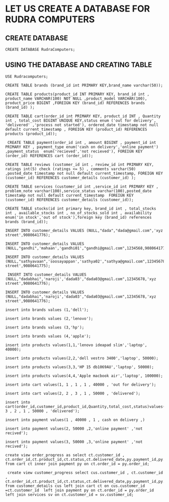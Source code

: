 # LET US CREATE A DATABASE FOR RUDRA COMPUTERS

## CREATE DATABASE
``` mysql
CREATE DATABASE RudraComputers;
```
## USING THE DATABASE AND CREATING TABLE
``` mysql
USE Rudracomputers;
 ```

  ``` mysql
CREATE TABLE brands (brand_id int PRIMARY KEY,brand_name varchar(50));
 ``` 

  ``` mysql
CREATE TABLE products(product_id INT PRIMARY KEY, brand_id int , product_name VARCHAR(100) NOT NULL ,product_model VARCHAR(100), product_price BIGINT ,FOREIGN KEY (brand_id) REFERENCES brands (brand_id) );
  ``` 

  ``` mysql
 CREATE TABLE cart(order_id int PRIMARY KEY, product_id INT , Quantity int , total_cost BIGINT UNIQUE KEY,status enum ('out for delivery', 'delivered' ,'process not started'), ordered_date timestamp not null default current_timestamp , FOREIGN KEY (product_id) REFERENCES products (product_id));
``` 

``` mysql
 CREATE TABLE payment(order_id int , amount BIGINT , payment_id int PRIMARY KEY , payment_type enum('cash on delivery','online payment') ,payment_status  enum('recieved','not recieved'), FOREIGN KEY (order_id) REFERENCES cart (order_id));
``` 

  ``` mysql
  CREATE TABLE reviews (customer_id int , review_id int PRIMARY KEY, ratings int(5) check (ratings <= 5) , comments varchar(50) ,posted_date timestamp not null default current_timestamp, FOREIGN KEY (customer_id) REFERENCES customer_details (customer_id) );
``` 

  ``` mysql
 CREATE TABLE services (customer_id int ,service_id int PRIMARY KEY , problem_note varchar(100),service_status varchar(100),posted_date timestamp not null default current_timestamp  FOREIGN KEY (customer_id) REFERENCES customer_details (customer_id));
 ``` 

 ``` mysql 
 CREATE TABLE stocks(id int primary key, brand_id int , total_stocks int , available_stocks int , no_of_stocks_sold int , availability enum('in stock','out of stock'),foreign key (brand_id) references brands (brand_id));   
   ```   

 ``` mysql
 INSERT INTO customer_details VALUES (NULL,"dada","dada@gmail.com",'xyz street',9080641776);
  ```
 ``` mysql
 INSERT INTO customer_details VALUES (NULL,"gandhi",'mahaan','gandhi01',"gandhi@gmail.com",1234568,9080641774);
  ```
   ``` mysql
 INSERT INTO customer_details VALUES (NULL,"sathyavaan",'soosayappan','sathya02',"sathya@gmail.com",12345678,'xyz street',9080641775);
  ```
 ``` mysql
  INSERT INTO customer_details VALUES (NULL,"dadabhai",'naroji','dada03',"dada03@gmail.com",12345678,'xyz street',9080641776);
  ```
 ``` mysql
 INSERT INTO customer_details VALUES (NULL,"dadabhai",'naroji','dada03',"dada03@gmail.com",12345678,'xyz street',9080641776);
  ```

 ``` mysql
insert into brands values (1,'dell');
 ``` 

 ``` mysql
 insert into brands values (2,'lenovo');
  ```
 ``` mysql
 insert into brands values (3,'hp');
  ```
 ``` mysql
 insert into brands values (4,'apple');
 ```
 ``` mysql
insert into products values(1,1,'lenovo ideapad slim','laptop', 40000);
 ``` 
  ``` mysql
 insert into products values(2,2,'dell vestro 3400','laptop', 50000);
 ``` 
  ``` mysql
 insert into products values(3,3,'HP 15 db1069AU','laptop', 50000);
 ``` 
  ``` mysql
 insert into products values(4,4,'Apple macbook air','laptop', 100000);
 ```

 ``` mysql
insert into cart values(1, 1 , 1 , 1 , 40000 , 'out for delivery');
 ``` 
  ``` mysql
insert into cart values(2, 2 , 3 , 1 , 50000 , 'delivered');
 ``` 

  ``` mysql
insert into cart(order_id,customer_id,product_id,Quantity,total_cost,status)values(3, 3 , 2 , 1 , 50000 , 'delivered');
 ``` 


 ``` mysql
insert into payment values(1 , 40000 , 1 , cash on delivery ,)
 ``` 
  ``` mysql
insert into payment values(2, 50000 ,2,'online payment' ,'not recived');
 ``` 
  ``` mysql
insert into payment values(3, 50000 ,3,'online payment' ,'not recived');
 ``` 

   ```mysql                                                                                                         
 create view order_progress as select ct.customer_id , ct.order_id,ct.product_id,ct.status,ct.delivered_date,py.payment_id,py.payment_type,py.payment_status from cart ct inner join payment py on ct.order_id = py.order_id;
```
```mysql   
 create view customer_progress select cus.customer_id , ct.customer_id , ct.order_id,ct.product_id,ct.status,ct.delivered_date,py.payment_id,py.payment_type,py.payment_status,sv.service_id,sv.problem_note,sv.service_status,sv.posted_date from customer_details cus left join cart ct on cus.customer_id =ct.customer_id  left join payment py on ct.order_id = py.order_id left join services sv on ct.customer_id = sv.customer_id;
 ```









 
